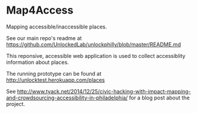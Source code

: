 # Map4Access

Mapping accessible/inaccessible places.

See our main repo's readme at https://github.com/UnlockedLab/unlockphilly/blob/master/README.md

This reponsive, accessible web application is used to collect accessiblity information about places.

The running prototype can be found at http://unlocktest.herokuapp.com/places 

See http://www.tyack.net/2014/12/25/civic-hacking-with-impact-mapping-and-crowdsourcing-accessibility-in-philadelphia/ for a blog post about the project.
